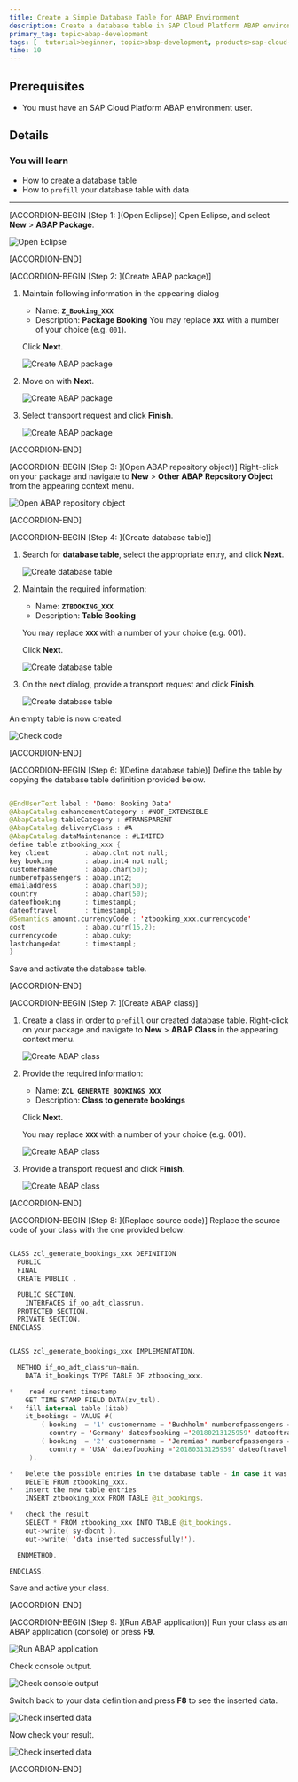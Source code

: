 ```yaml
---
title: Create a Simple Database Table for ABAP Environment
description: Create a database table in SAP Cloud Platform ABAP environment and prefill it with data.
primary_tag: topic>abap-development
tags: [  tutorial>beginner, topic>abap-development, products>sap-cloud-platform]
time: 10
---
```


## Prerequisites  
- You must have an SAP Cloud Platform ABAP environment user.

## Details
### You will learn
- How to create a database table
- How to `prefill` your database table with data


---

[ACCORDION-BEGIN [Step 1: ](Open Eclipse)]
Open Eclipse, and select **New** > **ABAP Package**.

![Open Eclipse](package.png)

[ACCORDION-END]

[ACCORDION-BEGIN [Step 2: ](Create ABAP package)]
1. Maintain following information in the appearing dialog

    - Name: **`Z_Booking_XXX`**
    - Description: **Package Booking**
    You may replace **`XXX`** with a number of your choice (e.g. `001`).

    Click **Next**.

    ![Create ABAP package](package2.png)
2. Move on with **Next**.

    ![Create ABAP package](package3.png)
3. Select transport request and click **Finish**.

    ![Create ABAP package](package4.png)

[ACCORDION-END]

[ACCORDION-BEGIN [Step 3: ](Open ABAP repository object)]
Right-click on your package and navigate to **New** > **Other ABAP Repository Object** from the appearing context menu.

![Open ABAP repository object](object.png)

[ACCORDION-END]

[ACCORDION-BEGIN [Step 4: ](Create database table)]
1. Search for **database table**, select the appropriate entry, and click **Next**.

    ![Create database table](db.png)
2. Maintain the required information:

    - Name: **`ZTBOOKING_XXX`**
    - Description: **Table Booking**

    You may replace **`XXX`** with a number of your choice (e.g. 001).

    Click **Next**.

    ![Create database table](db2.png)

3. On the next dialog, provide a transport request and click **Finish**.

    ![Create database table](db3.png)

An empty table is now created.

![Check code](empty.png)

[ACCORDION-END]

[ACCORDION-BEGIN [Step 6: ](Define database table)]
Define the table by copying the database table definition provided below.

```swift

@EndUserText.label : 'Demo: Booking Data'
@AbapCatalog.enhancementCategory : #NOT_EXTENSIBLE
@AbapCatalog.tableCategory : #TRANSPARENT
@AbapCatalog.deliveryClass : #A
@AbapCatalog.dataMaintenance : #LIMITED
define table ztbooking_xxx {
key client         : abap.clnt not null;
key booking        : abap.int4 not null;
customername       : abap.char(50);
numberofpassengers : abap.int2;
emailaddress       : abap.char(50);
country            : abap.char(50);
dateofbooking      : timestampl;
dateoftravel       : timestampl;
@Semantics.amount.currencyCode : 'ztbooking_xxx.currencycode'
cost               : abap.curr(15,2);
currencycode       : abap.cuky;
lastchangedat      : timestampl;
}

```

Save and activate the database table.

[ACCORDION-END]

[ACCORDION-BEGIN [Step 7: ](Create ABAP class)]
1. Create a class in order to `prefill` our created database table.
   Right-click on your package and navigate to **New** > **ABAP Class** in the appearing context menu.

   ![Create ABAP class](class.png)
2. Provide the required information:

    - Name: **`ZCL_GENERATE_BOOKINGS_XXX`**
    - Description: **Class to generate bookings**

    Click **Next**.

    You may replace **`XXX`** with a number of your choice (e.g. 001).

    ![Create ABAP class](class2.png)
3. Provide a transport request and click **Finish**.

    ![Create ABAP class](class3.png)

[ACCORDION-END]

[ACCORDION-BEGIN [Step 8: ](Replace source code)]
Replace the source code of your class with the one provided below:

```swift

CLASS zcl_generate_bookings_xxx DEFINITION
  PUBLIC
  FINAL
  CREATE PUBLIC .

  PUBLIC SECTION.
    INTERFACES if_oo_adt_classrun.
  PROTECTED SECTION.
  PRIVATE SECTION.
ENDCLASS.


CLASS zcl_generate_bookings_xxx IMPLEMENTATION.

  METHOD if_oo_adt_classrun~main.
    DATA:it_bookings TYPE TABLE OF ztbooking_xxx.

*    read current timestamp
    GET TIME STAMP FIELD DATA(zv_tsl).
*   fill internal table (itab)
    it_bookings = VALUE #(
        ( booking  = '1' customername = 'Buchholm' numberofpassengers = '3' emailaddress = 'tester1@flight.example.com'
          country = 'Germany' dateofbooking ='20180213125959' dateoftravel ='20180213125959' cost = '546' currencycode = 'EUR' lastchangedat = zv_tsl )
        ( booking  = '2' customername = 'Jeremias' numberofpassengers = '1' emailaddress = 'tester2@flight.example.com'
          country = 'USA' dateofbooking ='20180313125959' dateoftravel ='20180313125959' cost = '1373' currencycode = 'USD' lastchangedat = zv_tsl )
     ).

*   Delete the possible entries in the database table - in case it was already filled
    DELETE FROM ztbooking_xxx.
*   insert the new table entries
    INSERT ztbooking_xxx FROM TABLE @it_bookings.

*   check the result
    SELECT * FROM ztbooking_xxx INTO TABLE @it_bookings.
    out->write( sy-dbcnt ).
    out->write( 'data inserted successfully!').

  ENDMETHOD.

ENDCLASS.


```

Save and active your class.

[ACCORDION-END]

[ACCORDION-BEGIN [Step 9: ](Run ABAP application)]
Run your class as an ABAP application (console) or press **F9**.

![Run ABAP application](application.png)

Check console output.

![Check console output](output.png)

Switch back to your data definition and press **F8** to see the inserted data.

![Check inserted data](data.png)

Now check your result.

![Check inserted data](result.png)

[ACCORDION-END]
